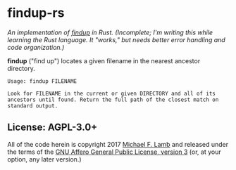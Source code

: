 # findup-rs

_An implementation of [findup](https://github.com/datagrok/findup) in Rust. (Incomplete; I'm writing this while learning the Rust language. It "works," but needs better error handling and code organization.)_

**findup** ("find up") locates a given filename in the nearest ancestor directory.

```
Usage: findup FILENAME

Look for FILENAME in the current or given DIRECTORY and all of its
ancestors until found. Return the full path of the closest match on
standard output.
```

## License: AGPL-3.0+

All of the code herein is copyright 2017 [Michael F. Lamb](http://datagrok.org) and released under the terms of the [GNU Affero General Public License, version 3][AGPL-3.0+] (or, at your option, any later version.)

[AGPL-3.0+]: http://www.gnu.org/licenses/agpl.html
